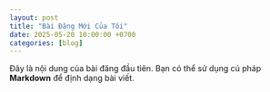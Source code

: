 ```yaml
---
layout: post
title: "Bài Đăng Mới Của Tôi"
date: 2025-05-20 10:00:00 +0700
categories: [blog]
---
```


Đây là nội dung của bài đăng đầu tiên. Bạn có thể sử dụng cú pháp **Markdown** để định dạng bài viết.
